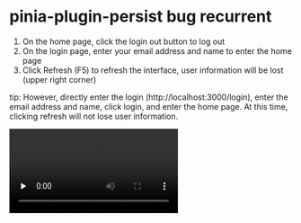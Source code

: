 # pinia-plugin-persist bug recurrent

1. On the home page, click the login out button to log out
2. On the login page, enter your email address and name to enter the home page
3. Click Refresh (F5) to refresh the interface, user information will be lost (upper right corner)

tip:
However, directly enter the login (http://localhost:3000/login), enter the email address and name, click login, and
enter the home page. At this time, clicking refresh will not lose user information.


<!-- mp4格式 -->
<video id="video" controls="" preload="none" >
      <source id="mp4" src="./video/replay.mp4" type="video/mp4">
</video>
